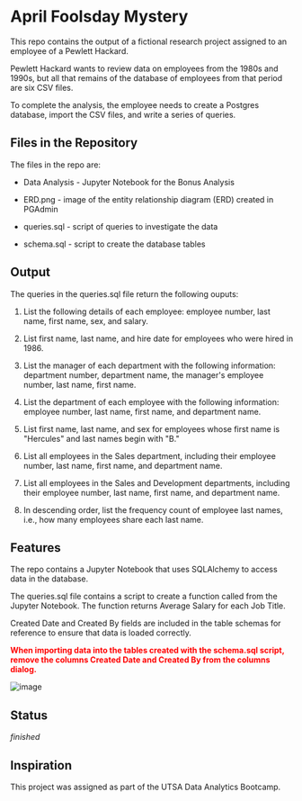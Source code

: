 # April Foolsday Mystery
This repo contains the output of a fictional research project assigned to an employee of a Pewlett Hackard.

Pewlett Hackard wants to review data on employees from the 1980s and 1990s, but all that remains of the database of employees from that period are six CSV files. 

To complete the analysis, the employee needs to create a Postgres database, import the CSV files, and write a series of queries. 

## Files in the Repository
The files in the repo are:

* Data Analysis - Jupyter Notebook for the Bonus Analysis

* ERD.png - image of the entity relationship diagram (ERD) created in PGAdmin

* queries.sql - script of queries to investigate the data

* schema.sql - script to create the database tables

## Output
The queries in the queries.sql file return the following ouputs: 

1. List the following details of each employee: employee number, last name, first name, sex, and salary.

2. List first name, last name, and hire date for employees who were hired in 1986.

3. List the manager of each department with the following information: department number, department name, the manager's employee number, last name, first name.

4. List the department of each employee with the following information: employee number, last name, first name, and department name.

5. List first name, last name, and sex for employees whose first name is "Hercules" and last names begin with "B."

6. List all employees in the Sales department, including their employee number, last name, first name, and department name.

7. List all employees in the Sales and Development departments, including their employee number, last name, first name, and department name.

8. In descending order, list the frequency count of employee last names, i.e., how many employees share each last name.

## Features
The repo contains a Jupyter Notebook that uses SQLAlchemy to access data in the database. 

The queries.sql file contains a script to create a function called from the Jupyter Notebook. The function returns Average Salary for each Job Title.

Created Date and Created By fields are included in the table schemas for reference to ensure that data is loaded correctly. 

<span style="color:red">**When importing data into the tables created with the schema.sql script, remove the columns Created Date and Created By from the columns dialog.**</span>

![image](https://user-images.githubusercontent.com/69314608/109756114-e74b5f80-7bac-11eb-9a5a-636eafeb13bf.png)

## Status
_finished_

## Inspiration
This project was assigned as part of the UTSA Data Analytics Bootcamp.
